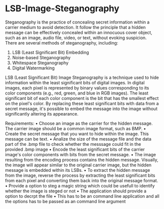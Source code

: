 # LSB-Image-Steganography
Steganography is the practice of concealing secret information within a carrier medium to avoid detection. It follow the principle that a hidden message can be effectively concealed within an innocuous cover object, such as an image, audio file, video, or text, without evoking suspicion.
There are several methods of steganography, including:
1. LSB (Least Significant Bit) Embedding
2. Noise-based Steganography
3. Whitespace Steganography
4. Digital Watermarking

LSB (Least Significant Bit) Image Steganography is a technique used to hide information within the least significant bits of digital images. In digital images, each pixel is represented by binary values corresponding to its color components (e.g., red, green, and blue in RGB images). The least significant bit of each color component is the bit that has the smallest effect on the pixel's color. By replacing these least significant bits with data from a secret message, it's possible to embed the message into the image without significantly altering its appearance.

Requirements:
• Choose an image as the carrier for the hidden message. The carrier image should be a common image format, such as BMP.
• Create the secret message that you want to hide within the image. This message can be text.
• Analize the size of the message file and the data part of the .bmp file to check whether the messsage could fit in the provided .bmp image
• Encode the least significant bits of the carrier image's color components with bits from the secret message.
• The image resulting from the encoding process contains the hidden message. Visually, the image will appear similar to the original carrier image, but the hidden message is embedded within its LSBs.
• To extract the hidden message from the image, reverse the process by extracting the least significant bits from each pixel and converting them back into the original message format.
• Provide a option to steg a magic string which could be usefull to identify whether the image is steged or not 
• The application should provide a option to decrpt the file 
• This has to be an command line application and all the options has to be passed as an command line argument
